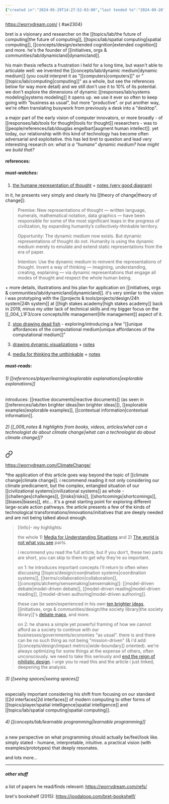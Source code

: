 ```yaml
---
{"created in":"2024-05-29T14:27:52-03:00","last tended to":"2024-09-26T15:53:13-03:00","tags":["interfacedesign","experiencedesign","lab","person","tier1","visuallearning","spatialsoftware","interactiondesign","🌿"],"dg-publish":true,"relevancescore":94,"notestage":["🌿"],"created":"2024-05-29T14:27:52.255-03:00","updated":"2024-11-29T21:44:26.344-03:00","permalink":"/people/references/lab/bret-victor/","dgPassFrontmatter":true}
---
```


https://worrydream.com/
{ #ae2304}


bret is a visionary and researcher on the [[topics/lab/the future of computing\|the future of computing]], [[topics/lab/spatial computing\|spatial computing]], [[concepts/design/extended cognition\|extended cognition]] and more. he's the founder of [[initiatives, orgs & communities/lab/dynamicland\|dynamicland]].

his main thesis reflects a frustration i held for a long time, but wasn't able to articulate well: we invented the [[concepts/lab/dynamic medium\|dynamic medium]] (you could interpret it as "[[computers\|computers]]" or "[[topics/lab/computing\|computing]]" as a whole, but see the references below for way more detail) and we still don't use it to 10% of its potential. we don't explore the dimensions of dynamic [[responses/lab/systems modeling\|systems modeling]] it opens up. we use it ever so often to keep going with "business as usual", but more "productive". or put another way, we're often translating busywork from previously a desk into a "desktop".

a major part of the early vision of computer innovators, or more broadly - of [[responses/lab/tools for thought\|tools for thought]] researchers - was to [[people/references/lab/douglas engelbart\|augment human intellect]]. yet today, our relationship with this kind of technology has become often adversarial and exploitative. this has led bret to question and lead very interesting research on: *what is a "humane" dynamic medium? how might we build that?*

#### references:

##### must-watches:

1) [the humane representation of thought](https://dynamicland.org/2014/The_Humane_Representation_of_Thought/) + [notes (very good diagram)](https://worrydream.com/TheHumaneRepresentationOfThought/note.html)

in it, he presents very simply and clearly his [[theory of change\|theory of change]]:

> Premise:
> New representations of thought — written language, numerals, mathematical notation, data graphics — have been responsible for some of the most significant leaps in the progress of civilization, by expanding humanity’s collectively-thinkable territory.
>
> Opportunity:
> The dynamic medium now exists. But dynamic representations of thought do not. Humanity is using the dynamic medium merely to emulate and extend static representations from the era of paper.
> 
> Intention:
> Use the dynamic medium to reinvent the representations of thought. Invent a way of thinking — imagining, understanding, creating, explaining — via dynamic representations that engage all modes of thought and respect the whole human being.

\+ more details, illustrations and his plan for application on [[initiatives, orgs & communities/lab/dynamicland\|dynamicland]]. it's very similar to the vision i was prototyping with the [[projects & tools/projects/design/24h system\|24h system]] at [[high stakes academy\|high stakes academy]] back in 2019, minus my utter lack of technical skills and my bigger focus on the [[_004_L1F3/core concepts/life management\|life management]] aspect of it.

 2) [stop drawing dead fish](https://vimeo.com/64895205) - exploring/introducing a few "[[unique affordances of the computational medium\|unique affordances of the computational medium]]"

3) [drawing dynamic visualizations](https://vimeo.com/66085662) + [notes](https://worrydream.com/DrawingDynamicVisualizationsTalkAddendum/)

4) [media for thinking the unthinkable](https://worrydream.com/MediaForThinkingTheUnthinkable/) + [notes](https://worrydream.com/MediaForThinkingTheUnthinkable/note.html)

##### must-reads:

###### 1) [[references/player/learning/explorable explanations\|explorable explanations]]

introduces: [[reactive documents\|reactive documents]] (as seen in [[references/lab/ten brighter ideas\|ten brighter ideas]]), [[explorable examples\|explorable examples]], [[contextual information\|contextual information]].

###### 2) [[_009_notes & highlights from books, videos, articles/what can a technologist do about climate change\|what can a technologist do about climate change]]?


<div class="transclusion internal-embed is-loaded"><a class="markdown-embed-link" href="/009-notes-and-highlights-from-books-videos-articles/what-can-a-technologist-do-about-climate-change/" aria-label="Open link"><svg xmlns="http://www.w3.org/2000/svg" width="24" height="24" viewBox="0 0 24 24" fill="none" stroke="currentColor" stroke-width="2" stroke-linecap="round" stroke-linejoin="round" class="svg-icon lucide-link"><path d="M10 13a5 5 0 0 0 7.54.54l3-3a5 5 0 0 0-7.07-7.07l-1.72 1.71"></path><path d="M14 11a5 5 0 0 0-7.54-.54l-3 3a5 5 0 0 0 7.07 7.07l1.71-1.71"></path></svg></a><div class="markdown-embed">




https://worrydream.com/ClimateChange/

\*the application of this article goes way beyond the topic of [[climate change\|climate change]]. i recommend reading it not only considering our climate predicament, but the complex, entangled situation of our [[civilizational systems\|civilizational systems]] as whole - [[challenges\|challenges]], [[risks\|risks]], [[shortcomings\|shortcomings]], [[biases\|biases]], etc... it's a great starting point for exploring different large-scale action pathways. 
the article presents a few of the kinds of technological transformations/innovations/initiatives that are deeply needed and are not being talked about enough.

> [!info]- my highlights:
> 
> the whole 1) [Media for Understanding Situations](https://worrydream.com/ClimateChange/#media) and 2) [The world is not what you see](https://worrydream.com/ClimateChange/#coda-see) parts.
> 
> i recommend you read the full article, but if you don't, these two parts are short, you can skip to them to get why they're so important.
> 
> on 1:
> he introduces important concepts i'll return to often when discussing [[topics/design/coordination systems\|coordination systems]], [[terms/collaboration\|collaboration]], [[concepts/alchemy/sensemaking\|sensemaking]]: [[model-driven debate\|model-driven debate]], [[model-driven reading\|model-driven reading]], [[model-driven authoring\|model-driven authoring]].
> 
> these can be seen/experienced in his own [ten brighter ideas](https://worrydream.com/#!/TenBrighterIdeas), [[initiatives, orgs & communities/design/the society library\|the society library]]'s [debate maps](https://www.societylibrary.org/debate-mapping-program), and more.
> 
> on 2:
> he shares a simple yet powerful framing of how we cannot afford as a society to continue with our businesses/governments/economies "as usual". there is and there can be no such thing as not being "mission-driven" (& i'd add: [[concepts/design/impact metrics\|wide-boundary]] oriented). we're always optimizing for some things at the expense of others, often unconsciously. we need to take this seriously and [end the reign of nihilistic design](https://consilienceproject.org/technology-is-not-values-neutral-ending-the-reign-of-nihilistic-design-2/). i urge you to read this and the article i just linked, deepening the analysis.

</div></div>


###### 3) [[seeing spaces\|seeing spaces]]

especially important considering his shift from focusing on our standard [[2d interfaces\|2d interfaces]] of modern computing to other forms of [[topics/player/spatial intelligence\|spatial intelligence]] and [[topics/lab/spatial computing\|spatial computing]].

###### 4) [[concepts/lab/learnable programming\|learnable programming]]

a new perspective on what programming should actually be/feel/look like. simply stated - humane, interpretable, intuitive. a practical vision (with examples/prototypes) that deeply resonates.


and lots more...

---

##### other stuff

a list of papers he read/finds relevant:
https://worrydream.com/refs/

bret's bookshelf (2015):
https://joodaloop.com/bret-bookshelf/